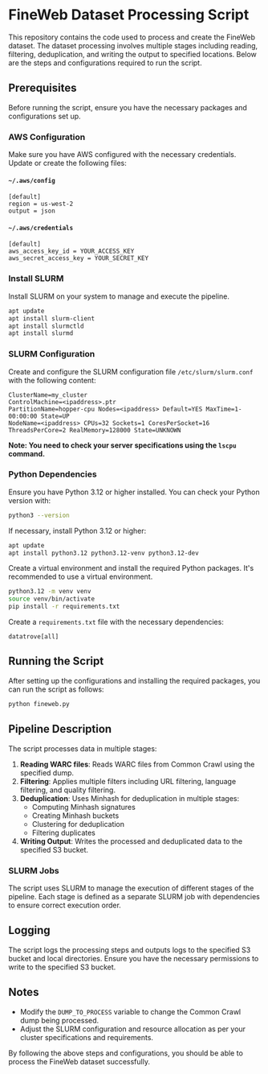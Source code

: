 # FineWeb Dataset Processing Script

This repository contains the code used to process and create the FineWeb dataset. The dataset processing involves multiple stages including reading, filtering, deduplication, and writing the output to specified locations. Below are the steps and configurations required to run the script.

## Prerequisites

Before running the script, ensure you have the necessary packages and configurations set up.

### AWS Configuration

Make sure you have AWS configured with the necessary credentials. Update or create the following files:

#### `~/.aws/config`

```
[default]
region = us-west-2
output = json
```

#### `~/.aws/credentials`

```
[default]
aws_access_key_id = YOUR_ACCESS_KEY
aws_secret_access_key = YOUR_SECRET_KEY
```

### Install SLURM

Install SLURM on your system to manage and execute the pipeline.

```bash
apt update
apt install slurm-client
apt install slurmctld
apt install slurmd
```

### SLURM Configuration

Create and configure the SLURM configuration file `/etc/slurm/slurm.conf` with the following content:

```
ClusterName=my_cluster
ControlMachine=<ipaddress>.ptr
PartitionName=hopper-cpu Nodes=<ipaddress> Default=YES MaxTime=1-00:00:00 State=UP
NodeName=<ipaddress> CPUs=32 Sockets=1 CoresPerSocket=16 ThreadsPerCore=2 RealMemory=128000 State=UNKNOWN
```

**Note: You need to check your server specifications using the `lscpu` command.**

### Python Dependencies

Ensure you have Python 3.12 or higher installed. You can check your Python version with:

```bash
python3 --version
```

If necessary, install Python 3.12 or higher:

```bash
apt update
apt install python3.12 python3.12-venv python3.12-dev
```

Create a virtual environment and install the required Python packages. It's recommended to use a virtual environment.

```bash
python3.12 -m venv venv
source venv/bin/activate
pip install -r requirements.txt
```

Create a `requirements.txt` file with the necessary dependencies:

```
datatrove[all]
```

## Running the Script

After setting up the configurations and installing the required packages, you can run the script as follows:

```bash
python fineweb.py
```

## Pipeline Description

The script processes data in multiple stages:

1. **Reading WARC files**: Reads WARC files from Common Crawl using the specified dump.
2. **Filtering**: Applies multiple filters including URL filtering, language filtering, and quality filtering.
3. **Deduplication**: Uses Minhash for deduplication in multiple stages:
   - Computing Minhash signatures
   - Creating Minhash buckets
   - Clustering for deduplication
   - Filtering duplicates
4. **Writing Output**: Writes the processed and deduplicated data to the specified S3 bucket.

### SLURM Jobs

The script uses SLURM to manage the execution of different stages of the pipeline. Each stage is defined as a separate SLURM job with dependencies to ensure correct execution order.

## Logging

The script logs the processing steps and outputs logs to the specified S3 bucket and local directories. Ensure you have the necessary permissions to write to the specified S3 bucket.

## Notes

- Modify the `DUMP_TO_PROCESS` variable to change the Common Crawl dump being processed.
- Adjust the SLURM configuration and resource allocation as per your cluster specifications and requirements.

By following the above steps and configurations, you should be able to process the FineWeb dataset successfully.
